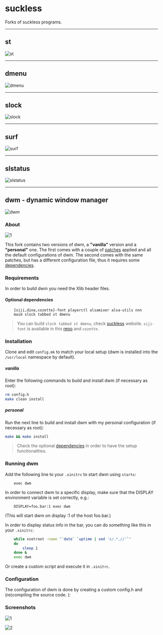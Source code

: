 # suckless

Forks of suckless programs.

---
## st
![st](./.img/st.png)

---
## dmenu
![dmenu](./.img/dmenu.png)

---
## slock
![slock](./.img/slock.png)

---
## surf
![surf](./.img/surf.png)

---
## slstatus
![slstatus](./.img/slstatus.png)

---
## dwm - dynamic window manager

![dwm](./dwm.png)

### About

![1](./.img/01.png)

This fork contains two versions of dwm, a __"vanilla"__ version
and a __"personal"__ one. The first comes with a couple of 
[patches](./patches) applied and all the default configurations
of dwm. The second comes with the same patches, but has a
different configuration file, thus it requires some
[dependencies](#optional-dependencies).

### Requirements
In order to build dwm you need the Xlib header files.


#### Optional dependencies

```
    {siji,dina,cozette}-font playerctl alsamixer alsa-utils nnn
    maim slock tabbed st dmenu
```

> You can build `slock tabbed st dmenu`, check
  [suckless](https://suckless.org) website. `siji-font` is available in
  this [repo](https://github.com/stark/siji) and `cozette`.

### Installation
Clone and edit `config.mk` to match your local setup (dwm is installed into
the `/usr/local` namespace by default).

##### vanilla

Enter the following commands to build and install dwm (if necessary as root):

```sh
rm config.h
make clean install
```

##### personal

Run the next line to build and install dwm with my personal configuration
(if necessary as root):

```sh
make && make install
```

> Check the optional [dependencies](#optional-dependencies) in order
  to have the setup functionalities.

### Running dwm

Add the following line to your `.xinitrc` to start dwm using `startx`:

```
    exec dwm
```

In order to connect dwm to a specific display, make sure that
the DISPLAY environment variable is set correctly, e.g.:

```
    DISPLAY=foo.bar:1 exec dwm
```

(This will start dwm on display :1 of the host foo.bar.)

In order to display status info in the bar, you can do something
like this in your `.xinitrc`:

```sh
    while xsetroot -name "`date` `uptime | sed 's/.*,//'`"
    do
    	sleep 1
    done &
    exec dwm
```

Or create a custom script and execute it in `.xinitrc`.


### Configuration
The configuration of dwm is done by creating a custom config.h
and (re)compiling the source code. (:

### Screenshots

![1](./.img/02.png)

![2](./.img/03.png)
